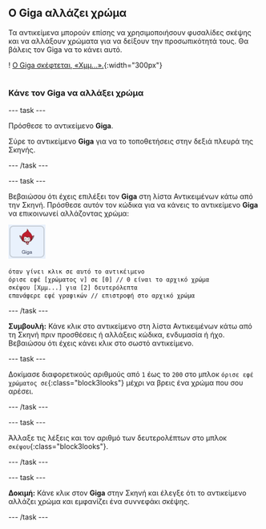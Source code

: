 ## Ο Giga αλλάζει χρώμα

<div style="display: flex; flex-wrap: wrap">
<div style="flex-basis: 200px; flex-grow: 1; margin-right: 15px;">
Τα αντικείμενα μπορούν επίσης να χρησιμοποιήσουν φυσαλίδες σκέψης και να αλλάξουν χρώματα για να δείξουν την προσωπικότητά τους. Θα βάλεις τον Giga να το κάνει αυτό.
</div>
<div>

! [Ο Giga σκέφτεται, «Χμμ...».](images/giga-step2.png){:width="300px"}

</div>
</div>

### Κάνε τον Giga να αλλάξει χρώμα

--- task ---

Πρόσθεσε το αντικείμενο **Giga**.

Σύρε το αντικείμενο **Giga** για να το τοποθετήσεις στην δεξιά πλευρά της Σκηνής.

--- /task ---

--- task ---

Βεβαιώσου ότι έχεις επιλέξει τον **Giga** στη λίστα Αντικειμένων κάτω από την Σκηνή. Πρόσθεσε αυτόν τον κώδικα για να κάνεις το αντικείμενο **Giga** να επικοινωνεί αλλάζοντας χρώμα:

![Το αντικείμενο Giga.](images/giga-sprite.png)

```blocks3
όταν γίνει κλικ σε αυτό το αντικέιμενο
όρισε εφέ [χρώματος v] σε [0] // 0 είναι το αρχικό χρώμα
σκέψου [Χμμ...] για [2] δευτερόλεπτα
επανάφερε εφέ γραφικών // επιστροφή στο αρχικό χρώμα
```

--- /task ---

**Συμβουλή:** Κάνε κλικ στο αντικείμενο στη λίστα Αντικειμένων κάτω από τη Σκηνή πριν προσθέσεις ή αλλάξεις κώδικα, ενδυμασία ή ήχο. Βεβαιώσου ότι έχεις κάνει κλικ στο σωστό αντικείμενο.

--- task ---

Δοκίμασε διαφορετικούς αριθμούς από `1` έως το `200` στο μπλοκ `όρισε εφέ χρώματος σε`{:class="block3looks"} μέχρι να βρεις ένα χρώμα που σου αρέσει.

--- /task ---

--- task ---

Άλλαξε τις λέξεις και τον αριθμό των δευτερολέπτων στο μπλοκ `σκέψου`{:class="block3looks"}.

--- /task ---

--- task ---

**Δοκιμή:** Κάνε κλικ στον **Giga** στην Σκηνή και έλεγξε ότι το αντικείμενο αλλάζει χρώμα και εμφανίζει ένα συννεφάκι σκέψης.

--- /task ---


